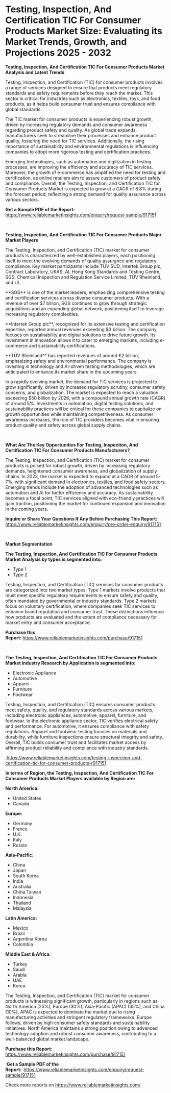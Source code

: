 <p><h1>Testing, Inspection, And Certification TIC For Consumer Products Market Size: Evaluating its Market Trends, Growth, and Projections 2025 - 2032</h1></p><p><strong>Testing, Inspection, And Certification TIC For Consumer Products Market Analysis and Latest Trends</strong></p>
<p><p>Testing, Inspection, and Certification (TIC) for consumer products involves a range of services designed to ensure that products meet regulatory standards and safety requirements before they reach the market. This sector is critical for industries such as electronics, textiles, toys, and food products, as it helps build consumer trust and ensures compliance with global standards.</p><p>The TIC market for consumer products is experiencing robust growth, driven by increasing regulatory demands and consumer awareness regarding product safety and quality. As global trade expands, manufacturers seek to streamline their processes and enhance product quality, fostering the need for TIC services. Additionally, the rising importance of sustainability and environmental regulations is influencing companies to adopt more rigorous testing and certification practices.</p><p>Emerging technologies, such as automation and digitization in testing processes, are improving the efficiency and accuracy of TIC services. Moreover, the growth of e-commerce has amplified the need for testing and certification, as online retailers aim to assure customers of product safety and compliance. Overall, the Testing, Inspection, and Certification TIC for Consumer Products Market is expected to grow at a CAGR of 8.8% during the forecast period, reflecting a strong demand for quality assurance across various sectors.</p></p>
<p><strong>Get a Sample PDF of the Report:&nbsp;</strong> <a href="https://www.reliablemarketinsights.com/enquiry/request-sample/917151?utm_campaign=2185&utm_medium=2&utm_source=Github&utm_content=ia&utm_term=21032025&utm_id=testing-inspection-and-certification-tic-for-consumer-products">https://www.reliablemarketinsights.com/enquiry/request-sample/917151</a></p>
<p>&nbsp;</p>
<p><strong>Testing, Inspection, And Certification TIC For Consumer Products Major Market Players</strong></p>
<p><p>The Testing, Inspection, and Certification (TIC) market for consumer products is characterized by well-established players, each positioning itself to meet the evolving demands of quality assurance and regulatory compliance. Key market participants include TÜV SÜD, Intertek Group plc, Contract Laboratory, UKAS, AI, Hong Kong Standards and Testing Centre, SGS, Chemical Inspection and Regulation Service Limited, TÜV Rheinland, and UL.</p><p>**SGS** is one of the market leaders, emphasizing comprehensive testing and certification services across diverse consumer products. With a revenue of over $7 billion, SGS continues to grow through strategic acquisitions and an expanding global network, positioning itself to leverage increasing regulatory complexities.</p><p>**Intertek Group plc**, recognized for its extensive testing and certification expertise, reported annual revenues exceeding $3 billion. The company focuses on sustainability and digital solutions to drive future growth. Its investment in innovation allows it to cater to emerging markets, including e-commerce and sustainability certifications.</p><p>**TÜV Rheinland** has reported revenues of around €2 billion, emphasizing safety and environmental performance. The company is investing in technology and AI-driven testing methodologies, which are anticipated to enhance its market share in the upcoming years.</p><p>In a rapidly evolving market, the demand for TIC services is projected to grow significantly, driven by increased regulatory scrutiny, consumer safety concerns, and globalization. The market is expected to reach a valuation exceeding $50 billion by 2026, with a compound annual growth rate (CAGR) of around 5%. Investments in automation, digital testing solutions, and sustainability practices will be critical for these companies to capitalize on growth opportunities while maintaining competitiveness. As consumer awareness increases, the role of TIC providers becomes vital in ensuring product quality and safety across global supply chains.</p></p>
<p>&nbsp;</p>
<p><strong>What Are The Key Opportunities For Testing, Inspection, And Certification TIC For Consumer Products Manufacturers?</strong></p>
<p><p>The Testing, Inspection, and Certification (TIC) market for consumer products is poised for robust growth, driven by increasing regulatory demands, heightened consumer awareness, and globalization of supply chains. In 2023, the market is expected to expand at a CAGR of around 5-7%, with significant demand in electronics, textiles, and food safety sectors. Emerging trends include the adoption of advanced technologies such as automation and AI for better efficiency and accuracy. As sustainability becomes a focal point, TIC services aligned with eco-friendly practices will gain traction, positioning the market for continued expansion and innovation in the coming years.</p></p>
<p><strong>Inquire or Share Your Questions If Any Before Purchasing This Report:</strong> <a href="https://www.reliablemarketinsights.com/enquiry/pre-order-enquiry/917151?utm_campaign=2185&utm_medium=2&utm_source=Github&utm_content=ia&utm_term=21032025&utm_id=testing-inspection-and-certification-tic-for-consumer-products">https://www.reliablemarketinsights.com/enquiry/pre-order-enquiry/917151</a></p>
<p>&nbsp;</p>
<p><strong>Market Segmentation</strong></p>
<p><strong>The Testing, Inspection, And Certification TIC For Consumer Products Market Analysis by types is segmented into:</strong></p>
<p><ul><li>Type 1</li><li>Type 2</li></ul></p>
<p><p>Testing, Inspection, and Certification (TIC) services for consumer products are categorized into two market types. Type 1 markets involve products that must meet specific regulatory requirements to ensure safety and quality, often mandated by governmental or industry standards. Type 2 markets focus on voluntary certification, where companies seek TIC services to enhance brand reputation and consumer trust. These distinctions influence how products are evaluated and the extent of compliance necessary for market entry and consumer acceptance.</p></p>
<p><strong>Purchase this Report:&nbsp;</strong><a href="https://www.reliablemarketinsights.com/purchase/917151?utm_campaign=2185&utm_medium=2&utm_source=Github&utm_content=ia&utm_term=21032025&utm_id=testing-inspection-and-certification-tic-for-consumer-products">https://www.reliablemarketinsights.com/purchase/917151</a></p>
<p>&nbsp;</p>
<p><strong>The Testing, Inspection, And Certification TIC For Consumer Products Market Industry Research by Application is segmented into:</strong></p>
<p><ul><li>Electronic Appliance</li><li>Automotive</li><li>Apparel</li><li>Furniture</li><li>Footwear</li></ul></p>
<p><p>Testing, Inspection, and Certification (TIC) ensures consumer products meet safety, quality, and regulatory standards across various markets, including electronic appliances, automotive, apparel, furniture, and footwear. In the electronic appliance sector, TIC verifies electrical safety and performance. For automotive, it ensures compliance with safety regulations. Apparel and footwear testing focuses on materials and durability, while furniture inspections ensure structural integrity and safety. Overall, TIC builds consumer trust and facilitates market access by affirming product reliability and compliance with industry standards.</p></p>
<p><a href="https://www.reliablemarketinsights.com/testing-inspection-and-certification-tic-for-consumer-products-r917151?utm_campaign=2185&utm_medium=2&utm_source=Github&utm_content=ia&utm_term=21032025&utm_id=testing-inspection-and-certification-tic-for-consumer-products">&nbsp;https://www.reliablemarketinsights.com/testing-inspection-and-certification-tic-for-consumer-products-r917151</a></p>
<p><strong>In terms of Region, the Testing, Inspection, And Certification TIC For Consumer Products Market Players available by Region are:</strong></p>
<p>
    <p> <strong> North America: </strong>
        <ul>
            <li>United States</li>
            <li>Canada</li>
        </ul>
        </p> 
    <p> <strong> Europe: </strong>
        <ul>
            <li>Germany</li>
            <li>France</li>
            <li>U.K.</li>
            <li>Italy</li>
            <li>Russia</li>
        </ul>
        </p> 
    <p> <strong> Asia-Pacific: </strong>
        <ul>
            <li>China</li>
            <li>Japan</li>
            <li>South Korea</li>
            <li>India</li>
            <li>Australia</li>
            <li>China Taiwan</li>
            <li>Indonesia</li>
            <li>Thailand</li>
            <li>Malaysia</li>
        </ul>
        </p> 
    <p> <strong> Latin America: </strong>
        <ul>
            <li>Mexico</li>
            <li>Brazil</li>
            <li>Argentina Korea</li>
            <li>Colombia</li>
        </ul>
        </p> 
    <p> <strong> Middle East & Africa: </strong>
        <ul>
            <li>Turkey</li>
            <li>Saudi</li>
            <li>Arabia</li>
            <li>UAE</li>
            <li>Korea</li>
        </ul>
    </p>
    </p>
<p><p>The Testing, Inspection, and Certification (TIC) market for consumer products is witnessing significant growth, particularly in regions such as North America (25%), Europe (30%), Asia-Pacific (APAC) (35%), and China (10%). APAC is expected to dominate the market due to rising manufacturing activities and stringent regulatory frameworks. Europe follows, driven by high consumer safety standards and sustainability initiatives. North America maintains a strong position owing to advanced technology adoption and robust consumer awareness, contributing to a well-balanced global market landscape.</p></p>
<p><strong>Purchase this Report: </strong><a href="https://www.reliablemarketinsights.com/purchase/917151?utm_campaign=2185&utm_medium=2&utm_source=Github&utm_content=ia&utm_term=21032025&utm_id=testing-inspection-and-certification-tic-for-consumer-products">https://www.reliablemarketinsights.com/purchase/917151</a></p>
<p>&nbsp;<strong>Get a Sample PDF of the Report:&nbsp;&nbsp;</strong><a href="https://www.reliablemarketinsights.com/enquiry/request-sample/917151?utm_campaign=2185&utm_medium=2&utm_source=Github&utm_content=ia&utm_term=21032025&utm_id=testing-inspection-and-certification-tic-for-consumer-products">https://www.reliablemarketinsights.com/enquiry/request-sample/917151</a></p>
<p><strong></strong></p>
<p>Check more reports on <a href="https://www.reliablemarketinsights.com/?utm_campaign=2185&utm_medium=2&utm_source=Github&utm_content=ia&utm_term=21032025&utm_id=testing-inspection-and-certification-tic-for-consumer-products">https://www.reliablemarketinsights.com/</a></p>